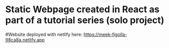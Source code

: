 # Static Webpage created in React as part of a tutorial series (solo project)
#Website deployed with netlify here: https://meek-figolla-98ca8a.netlify.app
